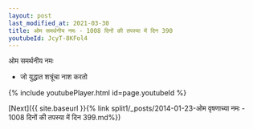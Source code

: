 ```yaml
---
layout: post
last_modified_at: 2021-03-30
title: ओम समर्थनीय नमः - 1008 दिनों की तपस्या में दिन 390
youtubeId: JcyT-8KFol4
---
```

 
 
 ओम समर्थनीय नमः  
 
 -  जो युद्धात शत्रूंचा नाश करतो 
 
  
 
  
 
 
 
 
 
 


{% include youtubePlayer.html id=page.youtubeId %}
 
[Next]({{ site.baseurl }}{% link  split1/_posts/2014-01-23-ओम वृषणाच्या नमः - 1008 दिनों की तपस्या में दिन 399.md%})
 
